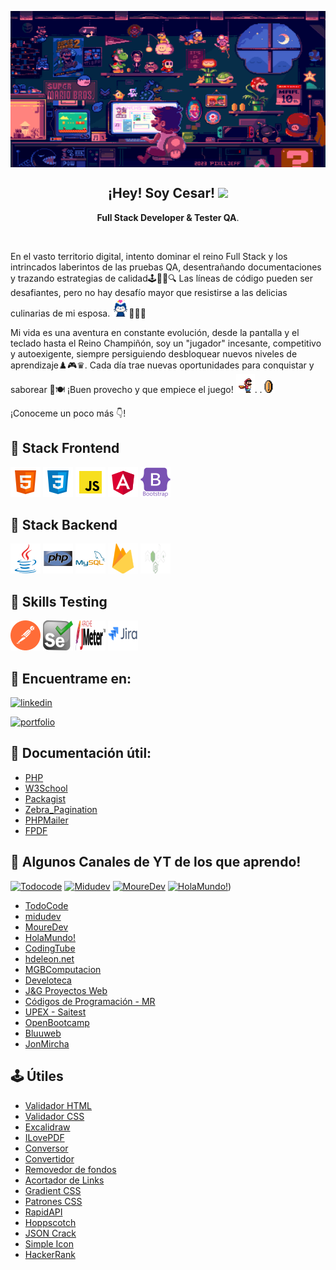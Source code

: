 <p align="center" width=100%>
   <img align="center" height="250" width="550" src="./images/mario_chill.gif" />
   <h2 align="center">¡Hey! Soy Cesar! <img height="30px" src="https://em-content.zobj.net/source/microsoft-teams/337/waving-hand_1f44b.png"></h3>
   
</p>

<p align="center"><strong>Full Stack Developer & Tester QA</strong>.</p><br />

<p>En el vasto territorio digital, intento dominar el reino Full Stack y los intrincados laberintos de las pruebas QA, desentrañando documentaciones y trazando estrategias de calidad🕹️👨‍💻🔍 Las líneas de código pueden ser desafiantes, pero no hay desafío mayor que resistirse a las delicias culinarias de mi esposa. <img height="30px" src="./images/github-mona.gif">🍔👩‍🍳</p>
   
<p>Mi vida es una aventura en constante evolución, desde la pantalla y el teclado hasta el Reino Champiñón, soy un "jugador" incesante, competitivo y autoexigente, siempre persiguiendo desbloquear nuevos niveles de aprendizaje♟️🎮♛. Cada día trae nuevas oportunidades para conquistar y saborear 🌟🍽️  ¡Buen provecho y que empiece el juego! <img height="30px" src="./images/mario-run.gif">. 
                  .<img height="20px" src="./images/mario-coin.gif"></p>

<p>¡Conoceme un poco más 👇!</p>

## 👾 Stack Frontend
[![HTML](./images/html-48.png)](https://lenguajehtml.com/) [![CSS](./images/css-48.png)](https://lenguajecss.com/) [![Javascript](./images/javascript-48.png)](https://lenguajejs.com/) [![Angular](./images/angular.png)](https://angular.io) [![Bootstrap](./images/bootstrap.png)](https://getbootstrap.com)

## 🧬 Stack Backend
[![Java](./images/java.png)](https://www.java.com) [![PHP](./images/php.png)](https://www.php.net) [![MySQL](./images/mysql.png)](https://www.mysql.com/) [![Firebase](./images/firebase.png)](https://firebase.google.com/) [![Nodejs](./images/node.png)](https://nodejs.org/es)
    

## 🧪 Skills Testing
[![Postman](./images/postman.png)](https://postman.com) [![Selenium](./images/selenium-logo.png)](https://www.selenium.dev) [![JMETER](./images/jmeter.png)](https://jmeter.apache.org/) [![JIRA](./images/jira.png)](https://www.atlassian.com/es/software/jira)


## 🔗 Encuentrame en:
[![linkedin](https://img.shields.io/badge/linkedin-0A66C2?style=for-the-badge&logo=linkedin&logoColor=white)](https://www.linkedin.com/in/cesaralavila/)

[![portfolio](https://img.shields.io/badge/mi_portfolio-000?style=for-the-badge&logo=ko-fi&logoColor=yellow)](https://frontendcda.web.app/)


## 📌 Documentación útil:

 - [PHP](https://www.php.net/manual/es/)
 - [W3School](https://www.w3schools.com/)
 - [Packagist](https://packagist.org/)
 - [Zebra_Pagination](https://github.com/stefangabos/Zebra_Pagination)
 - [PHPMailer](https://github.com/PHPMailer/PHPMailer)
 - [FPDF](http://fpdf.org/)

## 🥇 Algunos Canales de YT de los que aprendo!
[![Todocode](https://img.shields.io/badge/TodoCode-red)](https://www.youtube.com/@TodoCode) [![Midudev](https://img.shields.io/badge/Midudev-lightblue)](https://www.youtube.com/@midudev) [![MoureDev](https://img.shields.io/badge/MoureDev-blue)]([https://www.youtube.com/@mouredev]) [![HolaMundo!](https://img.shields.io/badge/HolaMundo!-gray)]([[https://www.youtube.com/@HolaMundoDev]))

 - [TodoCode](https://www.youtube.com/@TodoCode)
 - [midudev](https://www.youtube.com/@midudev)
 - [MoureDev](https://www.youtube.com/@mouredev)
 - [HolaMundo!](https://www.youtube.com/@HolaMundoDev)
 - [CodingTube](https://www.youtube.com/@CodingTube)
 - [hdeleon.net](https://www.youtube.com/@hdeleonnet)
 - [MGBComputacion](https://www.youtube.com/@MGBComputacion)
 - [Develoteca](https://www.youtube.com/@Develoteca)
 - [J&G Proyectos Web](https://www.youtube.com/@Jygproyectosweb)
 - [Códigos de Programación - MR](https://www.youtube.com/@codigosdeprogramacion)
 - [UPEX - Saitest](https://www.youtube.com/@Saitest)
 - [OpenBootcamp](https://www.youtube.com/@OpenBootcamp)
 - [Bluuweb](https://www.youtube.com/@bluuweb)
 - [JonMircha](https://www.youtube.com/@jonmircha)


## 🕹 Útiles

- [Validador HTML](https://validator.w3.org/#validate_by_upload)
- [Validador CSS](https://jigsaw.w3.org/css-validator/#validate_by_input)
- [Excalidraw](https://excalidraw.com/)
- [ILovePDF](https://www.ilovepdf.com/es)
- [Conversor](https://www.online-convert.com/es)
- [Convertidor](https://convertio.co/es/)
- [Removedor de fondos](https://www.remove.bg/es)
- [Acortador de Links](https://acortar.link/)
- [Gradient CSS](https://cssgradient.io/)
- [Patrones CSS](https://es.pattern.monster/)
- [RapidAPI](https://rapidapi.com/)
- [Hoppscotch](https://hoppscotch.io/)
- [JSON Crack](https://jsoncrack.com/)
- [Simple Icon](https://simpleicons.org/)
- [HackerRank](https://www.hackerrank.com/dashboard)
